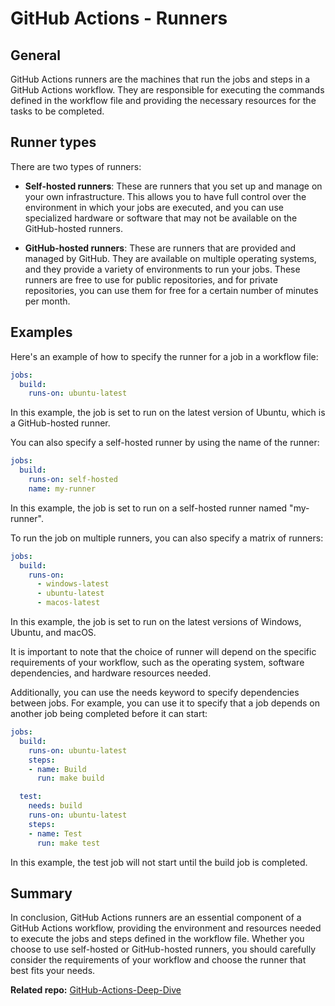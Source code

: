 # GitHub Actions - Runners

## General

GitHub Actions runners are the machines that run the jobs and steps in a GitHub Actions workflow. They are responsible for executing the commands defined in the workflow file and providing the necessary resources for the tasks to be completed.

## Runner types

There are two types of runners:

- **Self-hosted runners**: These are runners that you set up and manage on your own infrastructure. This allows you to have full control over the environment in which your jobs are executed, and you can use specialized hardware or software that may not be available on the GitHub-hosted runners.

- **GitHub-hosted runners**: These are runners that are provided and managed by GitHub. They are available on multiple operating systems, and they provide a variety of environments to run your jobs. These runners are free to use for public repositories, and for private repositories, you can use them for free for a certain number of minutes per month.

## Examples

Here's an example of how to specify the runner for a job in a workflow file:

```yaml
jobs:
  build:
    runs-on: ubuntu-latest
```

In this example, the job is set to run on the latest version of Ubuntu, which is a GitHub-hosted runner.

You can also specify a self-hosted runner by using the name of the runner:

```yaml
jobs:
  build:
    runs-on: self-hosted
    name: my-runner
```

In this example, the job is set to run on a self-hosted runner named "my-runner".

To run the job on multiple runners, you can also specify a matrix of runners:

```yaml
jobs:
  build:
    runs-on:
      - windows-latest
      - ubuntu-latest
      - macos-latest
```

In this example, the job is set to run on the latest versions of Windows, Ubuntu, and macOS.

It is important to note that the choice of runner will depend on the specific requirements of your workflow, such as the operating system, software dependencies, and hardware resources needed.

Additionally, you can use the needs keyword to specify dependencies between jobs. For example, you can use it to specify that a job depends on another job being completed before it can start:

```yaml
jobs:
  build:
    runs-on: ubuntu-latest
    steps:
    - name: Build
      run: make build

  test:
    needs: build
    runs-on: ubuntu-latest
    steps:
    - name: Test
      run: make test
```

In this example, the test job will not start until the build job is completed.

## Summary

In conclusion, GitHub Actions runners are an essential component of a GitHub Actions workflow, providing the environment and resources needed to execute the jobs and steps defined in the workflow file. Whether you choose to use self-hosted or GitHub-hosted runners, you should carefully consider the requirements of your workflow and choose the runner that best fits your needs.

**Related repo:** [GitHub-Actions-Deep-Dive](https://github.com/christosgalano/GitHub-Actions-Deep-Dive)
